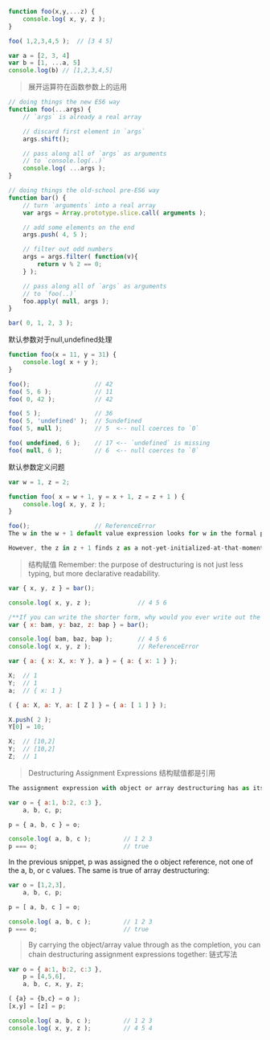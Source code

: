 ```js
function foo(x,y,...z) {
	console.log( x, y, z );
}

foo( 1,2,3,4,5 );  // [3 4 5] 
```

```js
var a = [2, 3, 4]
var b = [1, ...a, 5]
console.log(b) // [1,2,3,4,5]
```

> 展开运算符在函数参数上的运用
```js
// doing things the new ES6 way
function foo(...args) {
	// `args` is already a real array

	// discard first element in `args`
	args.shift();

	// pass along all of `args` as arguments
	// to `console.log(..)`
	console.log( ...args );
}

// doing things the old-school pre-ES6 way
function bar() {
	// turn `arguments` into a real array
	var args = Array.prototype.slice.call( arguments );

	// add some elements on the end
	args.push( 4, 5 );

	// filter out odd numbers
	args = args.filter( function(v){
		return v % 2 == 0;
	} );

	// pass along all of `args` as arguments
	// to `foo(..)`
	foo.apply( null, args );
}

bar( 0, 1, 2, 3 );			
```
默认参数对于null,undefined处理
```js
function foo(x = 11, y = 31) {
	console.log( x + y );
}

foo();					// 42
foo( 5, 6 );			// 11
foo( 0, 42 );			// 42

foo( 5 );				// 36
foo( 5, 'undefined' );	// 5undefined
foo( 5, null );			// 5  <-- null coerces to `0`

foo( undefined, 6 );	// 17 <-- `undefined` is missing
foo( null, 6 );			// 6  <-- null coerces to `0`
```
默认参数定义问题
```js
var w = 1, z = 2;

function foo( x = w + 1, y = x + 1, z = z + 1 ) {
	console.log( x, y, z );
}

foo();					// ReferenceError
The w in the w + 1 default value expression looks for w in the formal parameters' scope, but does not find it, so the outer scope's w is used. Next, The x in the x + 1 default value expression finds x in the formal parameters' scope, and luckily x has already been initialized, so the assignment to y works fine.

However, the z in z + 1 finds z as a not-yet-initialized-at-that-moment parameter variable, so it never tries to find the z from the outer scope.
```

> 结构赋值 Remember: the purpose of destructuring is not just less typing, but more declarative readability.
```js
var { x, y, z } = bar();

console.log( x, y, z );				// 4 5 6

/**If you can write the shorter form, why would you ever write out the longer form? Because that longer form actually allows you to assign a property to a different variable name, which can sometimes be quite useful:**/
var { x: bam, y: baz, z: bap } = bar();

console.log( bam, baz, bap );		// 4 5 6
console.log( x, y, z );				// ReferenceError
```
```js
var { a: { x: X, x: Y }, a } = { a: { x: 1 } };

X;	// 1
Y;	// 1
a;	// { x: 1 }

( { a: X, a: Y, a: [ Z ] } = { a: [ 1 ] } );

X.push( 2 );
Y[0] = 10;

X;	// [10,2]
Y;	// [10,2]
Z;	// 1
```

> Destructuring Assignment Expressions   结构赋值都是引用
```js
The assignment expression with object or array destructuring has as its completion value the full righthand object/array value. Consider:

var o = { a:1, b:2, c:3 },
	a, b, c, p;

p = { a, b, c } = o;

console.log( a, b, c );			// 1 2 3
p === o;						// true
```

In the previous snippet, p was assigned the o object reference, not one of the a, b, or c values. The same is true of array destructuring:
```js
var o = [1,2,3],
	a, b, c, p;

p = [ a, b, c ] = o;

console.log( a, b, c );			// 1 2 3
p === o;						// true
```
 > By carrying the object/array value through as the completion, you can chain destructuring assignment expressions together: 链式写法
```js
var o = { a:1, b:2, c:3 },
	p = [4,5,6],
	a, b, c, x, y, z;

( {a} = {b,c} = o );
[x,y] = [z] = p;

console.log( a, b, c );			// 1 2 3
console.log( x, y, z );			// 4 5 4
```